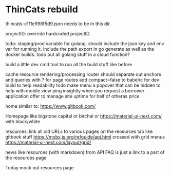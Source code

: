 # ThinCats rebuild
thincats-c1f1e998f5d9.json needs to be in this dir.

projectID: override hardcoded projectID

todo:
staging/prod variable for golang. should include the json key and env var for running it. Include the path export in go generate as well as the docker builds.
todo put all golang stuff in a cloud function?

build a little dev cmd tool to run all the build stuff like before

cache resource rendering/processing
router should separate out anchors and queries with ? for page routes
add compact=false to babelrc for dev build to help readability
todo make menu a popover that can be hidden to help with mobile view
ping insightly when you request a borrower application
offer to manage site uptime for half of otheras price

home similar to:
https://www.gitbook.com/

Homepage like bigstone capital or birchal 
or 
https://material-ui-next.com/
with black/white

resources:
link all old URLs to various pages on the reosurces tab
like gitbook stuff
https://mobx.js.org/refguide/api.html
crossed with grid menus
https://material-ui-next.com/layout/grid/

news like resources (with markdown) from API
FAQ is just a link to a part of the resources page

Today mock out resources page


